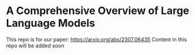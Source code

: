 # A Comprehensive Overview of Large Language Models
This repo is for our paper: https://arxiv.org/abs/2307.06435
Content in this repo will be added soon
